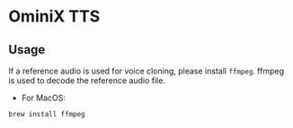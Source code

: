 # OminiX TTS

## Usage

If a reference audio is used for voice cloning, please install `ffmpeg`. ffmpeg is used to decode the reference audio file. 

- For MacOS:
```
brew install ffmpeg 
```